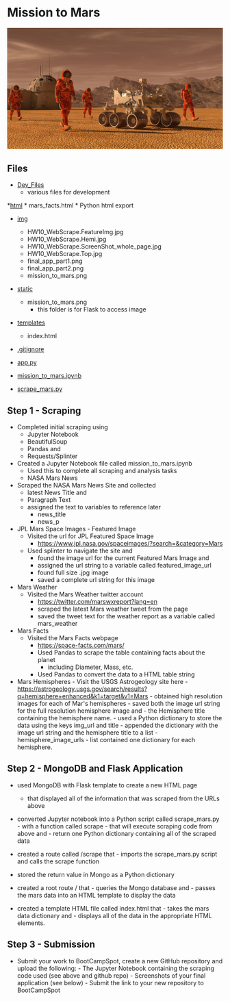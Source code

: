 # Mission to Mars

![alt text](https://github.com/DanielMJones2005/HW10_WebScrape/blob/master/img/mission_to_mars.png)


## Files
* [Dev_Files](https://github.com/DanielMJones2005/HW10_WebScrape/tree/master/dev_files)
    * various files for development
    
*[html](https://github.com/DanielMJones2005/HW10_WebScrape/tree/master/html)
    * mars_facts.html
      * Python html export
      
* [img](https://github.com/DanielMJones2005/HW10_WebScrape/tree/master/img)
    * HW10_WebScrape.FeatureImg.jpg
    * HW10_WebScrape.Hemi.jpg
    * HW10_WebScrape.ScreenShot_whole_page.jpg
    * HW10_WebScrape.Top.jpg
    * final_app_part1.png
    * final_app_part2.png
    * mission_to_mars.png

* [static](https://github.com/DanielMJones2005/HW10_WebScrape/tree/master/static)
    * mission_to_mars.png
        * this folder is for Flask to access image
 
 * [templates](https://github.com/DanielMJones2005/HW10_WebScrape/tree/master/templates)
    * index.html
  
 * [.gitignore](https://github.com/DanielMJones2005/HW10_WebScrape/blob/master/.gitignore)
 * [app.py](https://github.com/DanielMJones2005/HW10_WebScrape/blob/master/app.py)
 * [mission_to_mars.ipynb](https://github.com/DanielMJones2005/HW10_WebScrape/blob/master/mission_to_mars.ipynb)
 * [scrape_mars.py](https://github.com/DanielMJones2005/HW10_WebScrape/blob/master/scrape_mars.py)

 ## Step 1 - Scraping
 - Completed initial scraping using
    - Jupyter Notebook
    - BeautifulSoup
    - Pandas and
    - Requests/Splinter
 - Created a Jupyter Notebook file called mission_to_mars.ipynb
    - Used this to complete all scraping and analysis tasks
    - NASA Mars News
 - Scraped the NASA Mars News Site and collected
    - latest News Title and 
    - Paragraph Text 
    - assigned the text to variables to reference later
        - news_title
        - news_p
 - JPL Mars Space Images - Featured Image
    - Visited the url for JPL Featured Space Image
        - https://www.jpl.nasa.gov/spaceimages/?search=&category=Mars
    - Used splinter to navigate the site and 
        - found the image url for the current Featured Mars Image and 
        - assigned the url string to a variable called featured_image_url
        - found full size .jpg image
        - saved a complete url string for this image
 - Mars Weather
    - Visited the Mars Weather twitter account
        - https://twitter.com/marswxreport?lang=en
        - scraped the latest Mars weather tweet from the page
        - saved the tweet text for the weather report as a variable called mars_weather   
 - Mars Facts
    - Visited the Mars Facts webpage
        - https://space-facts.com/mars/
        - Used Pandas to scrape the table containing facts about the planet
            - including Diameter, Mass, etc.
        - Used Pandas to convert the data to a HTML table string
 - Mars Hemispheres
        - Visit the USGS Astrogeology site here 
            - https://astrogeology.usgs.gov/search/results?q=hemisphere+enhanced&k1=target&v1=Mars
        - obtained high resolution images for each of Mar's hemispheres
        - saved both the image url string for the full resolution hemisphere image and 
            - the Hemisphere title containing the hemisphere name. 
        - used a Python dictionary to store the data using the keys img_url and title
        - appended the dictionary with the image url string and the hemisphere title to a list
            - hemisphere_image_urls
        - list contained one dictionary for each hemisphere.
 
 ## Step 2 - MongoDB and Flask Application
  -  used MongoDB with Flask template to create a new HTML page
        - that displayed all of the information that was scraped from the URLs above
  - converted Jupyter notebook into a Python script called scrape_mars.py 
        - with a function called scrape
            - that will execute scraping code from above and 
            - return one Python dictionary containing all of the scraped data

  - created a route called /scrape that 
        - imports the scrape_mars.py script and calls the scrape function
  - stored the return value in Mongo as a Python dictionary
  - created a root route / that 
        - queries the Mongo database and 
        - passes the mars data into an HTML template to display the data
  - created a template HTML file called index.html that 
        - takes the mars data dictionary and 
        - displays all of the data in the appropriate HTML elements. 
        
## Step 3 - Submission
  - Submit your work to BootCampSpot, create a new GitHub repository and upload the following:
        - The Jupyter Notebook containing the scraping code used (see above and github repo)
        - Screenshots of your final application (see below)
        - Submit the link to your new repository to BootCampSpot
 
 
 
 
 
 
 
        
    
    
    
    
    
    
    
    
